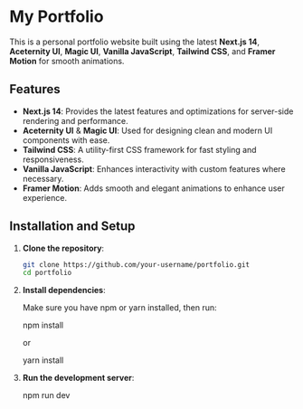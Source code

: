 # My Portfolio

This is a personal portfolio website built using the latest **Next.js 14**, **Aceternity UI**, **Magic UI**, **Vanilla JavaScript**, **Tailwind CSS**, and **Framer Motion** for smooth animations.

## Features

- **Next.js 14**: Provides the latest features and optimizations for server-side rendering and performance.
- **Aceternity UI** & **Magic UI**: Used for designing clean and modern UI components with ease.
- **Tailwind CSS**: A utility-first CSS framework for fast styling and responsiveness.
- **Vanilla JavaScript**: Enhances interactivity with custom features where necessary.
- **Framer Motion**: Adds smooth and elegant animations to enhance user experience.

## Installation and Setup

1. **Clone the repository**:

   ```bash
   git clone https://github.com/your-username/portfolio.git
   cd portfolio

   ```

2. **Install dependencies**:

   Make sure you have npm or yarn installed, then run:

   npm install

   or

   yarn install

3. **Run the development server**:

   npm run dev
